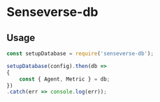 # Senseverse-db

## Usage

```js
const setupDatabase = require('senseverse-db');

setupDatabase(config).then(db =>
{
    const { Agent, Metric } = db;
})
.catch(err => console.log(err));
```